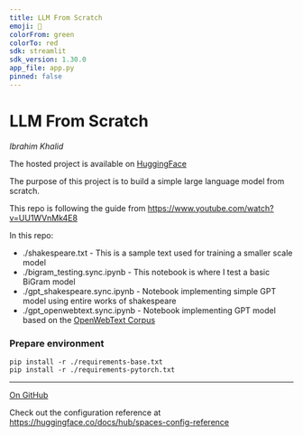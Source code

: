 ```yaml
---
title: LLM From Scratch
emoji: 🧠
colorFrom: green
colorTo: red
sdk: streamlit
sdk_version: 1.30.0
app_file: app.py
pinned: false
---
```


# LLM From Scratch
_Ibrahim Khalid_

The hosted project is available on [HuggingFace](https://huggingface.co/spaces/ibrahimmkhalid/llm-from-scratch)  

The purpose of this project is to build a simple large language model from scratch.


This repo is following the guide from https://www.youtube.com/watch?v=UU1WVnMk4E8

In this repo:
- ./shakespeare.txt - This is a sample text used for training a smaller scale model
- ./bigram_testing.sync.ipynb - This notebook is where I test a basic BiGram model
- ./gpt_shakespeare.sync.ipynb - Notebook implementing simple GPT model using entire works of shakespeare
- ./gpt_openwebtext.sync.ipynb - Notebook implementing GPT model based on the [OpenWebText Corpus](https://skylion007.github.io/OpenWebTextCorpus/)


### Prepare environment
```
pip install -r ./requirements-base.txt  
pip install -r ./requirements-pytorch.txt
```
---
[On GitHub](https://github.com/ibrahimmkhalid/llm-from-scratch)  

Check out the configuration reference at https://huggingface.co/docs/hub/spaces-config-reference
